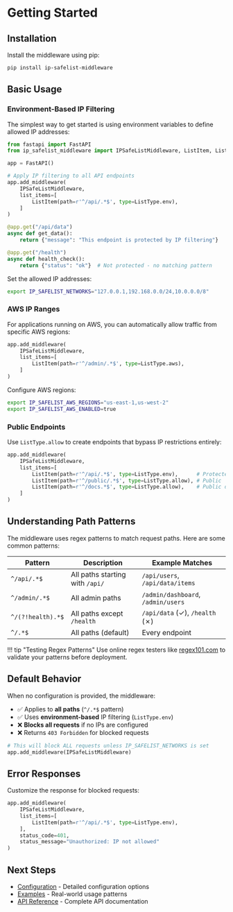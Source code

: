 # Getting Started

## Installation

Install the middleware using pip:

```bash
pip install ip-safelist-middleware
```

## Basic Usage

### Environment-Based IP Filtering

The simplest way to get started is using environment variables to define allowed IP addresses:

```python
from fastapi import FastAPI
from ip_safelist_middleware import IPSafeListMiddleware, ListItem, ListType

app = FastAPI()

# Apply IP filtering to all API endpoints
app.add_middleware(
    IPSafeListMiddleware,
    list_items=[
        ListItem(path=r'^/api/.*$', type=ListType.env),
    ]
)

@app.get("/api/data")
async def get_data():
    return {"message": "This endpoint is protected by IP filtering"}

@app.get("/health")
async def health_check():
    return {"status": "ok"}  # Not protected - no matching pattern
```

Set the allowed IP addresses:

```bash
export IP_SAFELIST_NETWORKS="127.0.0.1,192.168.0.0/24,10.0.0.0/8"
```

### AWS IP Ranges

For applications running on AWS, you can automatically allow traffic from specific AWS regions:

```python
app.add_middleware(
    IPSafeListMiddleware,
    list_items=[
        ListItem(path=r'^/admin/.*$', type=ListType.aws),
    ]
)
```

Configure AWS regions:
```bash
export IP_SAFELIST_AWS_REGIONS="us-east-1,us-west-2"
export IP_SAFELIST_AWS_ENABLED=true
```

### Public Endpoints

Use `ListType.allow` to create endpoints that bypass IP restrictions entirely:

```python
app.add_middleware(
    IPSafeListMiddleware,
    list_items=[
        ListItem(path=r'^/api/.*$', type=ListType.env),      # Protected
        ListItem(path=r'^/public/.*$', type=ListType.allow), # Public
        ListItem(path=r'^/docs.*$', type=ListType.allow),    # Public docs
    ]
)
```

## Understanding Path Patterns

The middleware uses regex patterns to match request paths. Here are some common patterns:

| Pattern | Description | Example Matches |
|---------|-------------|-----------------|
| `^/api/.*$` | All paths starting with `/api/` | `/api/users`, `/api/data/items` |
| `^/admin/.*$` | All admin paths | `/admin/dashboard`, `/admin/users` |
| `^/(?!health).*$` | All paths except `/health` | `/api/data` (✓), `/health` (✗) |
| `^/.*$` | All paths (default) | Every endpoint |

!!! tip "Testing Regex Patterns"
    Use online regex testers like [regex101.com](https://regex101.com/) to validate your patterns before deployment.

## Default Behavior

When no configuration is provided, the middleware:

- ✅ Applies to **all paths** (`^/.*$` pattern)
- ✅ Uses **environment-based** IP filtering (`ListType.env`)
- ❌ **Blocks all requests** if no IPs are configured
- ❌ Returns `403 Forbidden` for blocked requests

```python
# This will block ALL requests unless IP_SAFELIST_NETWORKS is set
app.add_middleware(IPSafeListMiddleware)
```

## Error Responses

Customize the response for blocked requests:

```python
app.add_middleware(
    IPSafeListMiddleware,
    list_items=[
        ListItem(path=r'^/api/.*$', type=ListType.env),
    ],
    status_code=401,
    status_message="Unauthorized: IP not allowed"
)
```

## Next Steps

- [Configuration](configuration.md) - Detailed configuration options
- [Examples](examples.md) - Real-world usage patterns
- [API Reference](api-reference.md) - Complete API documentation
